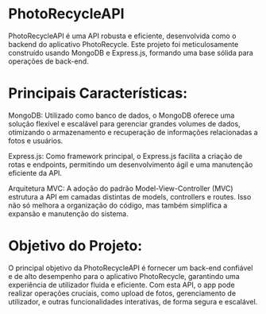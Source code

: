 # PhotoRecycleAPI
 PhotoRecycleAPI é uma API robusta e eficiente, desenvolvida como o backend do aplicativo PhotoRecycle. Este projeto foi meticulosamente construído usando MongoDB e Express.js, formando uma base sólida para operações de back-end.

# Principais Características:

MongoDB: Utilizado como banco de dados, o MongoDB oferece uma solução flexível e escalável para gerenciar grandes volumes de dados, otimizando o armazenamento e recuperação de informações relacionadas a fotos e usuários.

Express.js: Como framework principal, o Express.js facilita a criação de rotas e endpoints, permitindo um desenvolvimento ágil e uma manutenção eficiente da API.

Arquitetura MVC: A adoção do padrão Model-View-Controller (MVC) estrutura a API em camadas distintas de models, controllers e routes. Isso não só melhora a organização do código, mas também simplifica a expansão e manutenção do sistema.

# Objetivo do Projeto:

O principal objetivo da PhotoRecycleAPI é fornecer um back-end confiável e de alto desempenho para o aplicativo PhotoRecycle, garantindo uma experiência de utilizador fluida e eficiente. Com esta API, o app pode realizar operações cruciais, como upload de fotos, gerenciamento de utilizador, e outras funcionalidades interativas, de forma segura e escalável.
